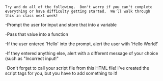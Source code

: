     Try and do all of the following.  Don't worry if you can't complete everything or have difficulty getting started.  We'll walk through this in class next week!

-Prompt the user for input and store that into a variable

-Pass that value into a function

-If the user entered 'Hello' into the prompt, alert the user with 'Hello World!'

-If they entered anything else, alert with a different message of your choice (such as "Incorrect input!"

-Don't forget to call your script file from this HTML file!  I've created the script tags for you, but you have to add something to it!
